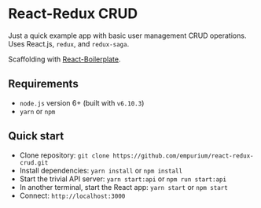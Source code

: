 # React-Redux CRUD

Just a quick example app with basic user management CRUD operations.
Uses React.js, `redux`, and `redux-saga`.

Scaffolding with <a href="https://github.com/react-boilerplate/react-boilerplate" target="_blank">React-Boilerplate</a>.


## Requirements

* `node.js` version 6+ (built with `v6.10.3`)
* `yarn` or `npm`


## Quick start

* Clone repository: `git clone https://github.com/empurium/react-redux-crud.git`
* Install dependencies: `yarn install` or `npm install`
* Start the trivial API server: `yarn start:api` or `npm run start:api`
* In another terminal, start the React app: `yarn start` or `npm start`
* Connect: `http://localhost:3000`
